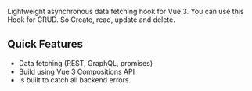 Lightweight asynchronous data fetching hook for Vue 3. You can use this Hook for CRUD. So Create, read, update and delete.

## Quick Features

- Data fetching (REST, GraphQL, promises)
- Build using Vue 3 Compositions API
- Is built to catch all backend errors.
